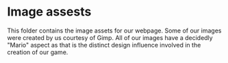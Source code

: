 # Image assests

This folder contains the image assets for our webpage.  Some of our images were created by us courtesy of Gimp.  All of our images have a decidedly "Mario" aspect as that is the distinct design influence involved in the creation of our game.